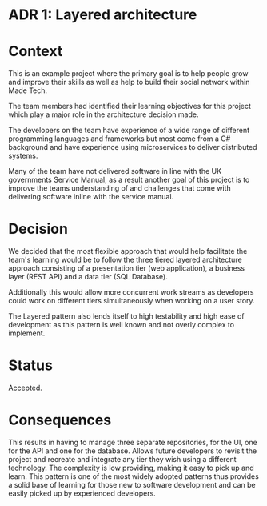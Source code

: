 # ADR 1: Layered architecture

# Context
This is an example project where the primary goal is to help people grow and improve their skills as well as help to build their social network within Made Tech.

The team members had identified their learning objectives for this project which play a major role in the architecture decision made.

The developers on the team have experience of a wide range of different programming languages and frameworks but most come from a C# background and have experience using microservices to deliver distributed systems.

Many of the team have not delivered software in line with the UK governments Service Manual, as a result another goal of this project is to improve the teams understanding of and challenges that come with delivering software inline with the service manual.

# Decision
We decided that the most flexible approach that would help facilitate the team's learning would be to follow the three tiered layered architecture approach consisting of a presentation tier (web application), a business layer (REST API) and a data tier (SQL Database).

Additionally this would allow more concurrent work streams as developers could work on different tiers simultaneously when working on a user story.

The Layered pattern also lends itself to high testability and high ease of development as this pattern is well known and not overly complex to implement.

# Status
Accepted.

# Consequences
This results in having to manage three separate repositories, for the UI, one for the API and one for the database.
Allows future developers to revisit the project and recreate and integrate any tier they wish using a different technology.
The complexity is low providing, making it easy to pick up and learn.
This pattern is one of the most widely adopted patterns thus provides a solid base of learning for those new to software development and can be easily picked up by experienced developers.

